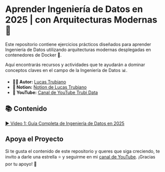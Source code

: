 # Aprender Ingeniería de Datos en 2025 | con Arquitecturas Modernas 🚀
Este repositorio contiene ejercicios prácticos diseñados para aprender Ingeniería de Datos utilizando arquitecturas modernas desplegadas en contenedores de Docker 🐳.

Aquí encontrarás recursos y actividades que te ayudarán a dominar conceptos claves en el campo de la Ingeniería de Datos 📊.

- **👨‍💻 Autor:** [Lucas Trubiano](https://www.linkedin.com/in/lucastrubiano/)
- **📒 Notion:** [Notion de Lucas Trubiano](https://lucastrubiano.notion.site/)
- **🎥 YouTube:** [Canal de YouTube Trubi Data](https://www.youtube.com/@lucastrubiano)

## 📚 Contenido
[▶️ Video 1: Guía Completa de Ingeniería de Datos en 2025](https://www.youtube.com/watch?v=RjyTcxm4muo&t=70s)


## Apoya el Proyecto
Si te gusta el contenido de este repositorio y queres que siga creciendo, te invito a darle una estrella ⭐️ y seguirme en mi [canal de YouTube](https://www.youtube.com/@lucastrubiano). ¡Gracias por tu apoyo! 🚀